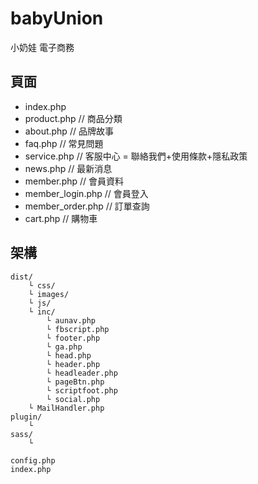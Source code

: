 # babyUnion

小奶娃 電子商務

## 頁面

- index.php
- product.php // 商品分類
- about.php // 品牌故事
- faq.php // 常見問題
- service.php  // 客服中心 = 聯絡我們+使用條款+隱私政策
- news.php  // 最新消息
- member.php  // 會員資料
- member_login.php  // 會員登入
- member_order.php  // 訂單查詢
- cart.php  // 購物車

## 架構

```
dist/
	└ css/
	└ images/
	└ js/
	└ inc/
		└ aunav.php
		└ fbscript.php
		└ footer.php
		└ ga.php
		└ head.php
		└ header.php
		└ headleader.php
		└ pageBtn.php
		└ scriptfoot.php
		└ social.php
	└ MailHandler.php
plugin/
	└
sass/
	└

config.php
index.php
```
